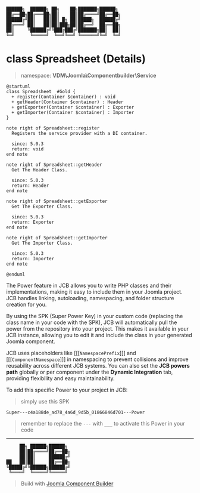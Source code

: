 ```
██████╗  ██████╗ ██╗    ██╗███████╗██████╗
██╔══██╗██╔═══██╗██║    ██║██╔════╝██╔══██╗
██████╔╝██║   ██║██║ █╗ ██║█████╗  ██████╔╝
██╔═══╝ ██║   ██║██║███╗██║██╔══╝  ██╔══██╗
██║     ╚██████╔╝╚███╔███╔╝███████╗██║  ██║
╚═╝      ╚═════╝  ╚══╝╚══╝ ╚══════╝╚═╝  ╚═╝
```
# class Spreadsheet (Details)
> namespace: **VDM\Joomla\Componentbuilder\Service**

```uml
@startuml
class Spreadsheet  #Gold {
  + register(Container $container) : void
  + getHeader(Container $container) : Header
  + getExporter(Container $container) : Exporter
  + getImporter(Container $container) : Importer
}

note right of Spreadsheet::register
  Registers the service provider with a DI container.

  since: 5.0.3
  return: void
end note

note right of Spreadsheet::getHeader
  Get The Header Class.

  since: 5.0.3
  return: Header
end note

note right of Spreadsheet::getExporter
  Get The Exporter Class.

  since: 5.0.3
  return: Exporter
end note

note right of Spreadsheet::getImporter
  Get The Importer Class.

  since: 5.0.3
  return: Importer
end note
 
@enduml
```

The Power feature in JCB allows you to write PHP classes and their implementations, making it easy to include them in your Joomla project. JCB handles linking, autoloading, namespacing, and folder structure creation for you.

By using the SPK (Super Power Key) in your custom code (replacing the class name in your code with the SPK), JCB will automatically pull the power from the repository into your project. This makes it available in your JCB instance, allowing you to edit it and include the class in your generated Joomla component.

JCB uses placeholders like [[[`NamespacePrefix`]]] and [[[`ComponentNamespace`]]] in namespacing to prevent collisions and improve reusability across different JCB systems. You can also set the **JCB powers path** globally or per component under the **Dynamic Integration** tab, providing flexibility and easy maintainability.

To add this specific Power to your project in JCB:

> simply use this SPK
```
Super---c4a188de_ad78_4a6d_9d5b_01866846d701---Power
```
> remember to replace the `---` with `___` to activate this Power in your code

---
```
     ██╗ ██████╗██████╗
     ██║██╔════╝██╔══██╗
     ██║██║     ██████╔╝
██   ██║██║     ██╔══██╗
╚█████╔╝╚██████╗██████╔╝
 ╚════╝  ╚═════╝╚═════╝
```
> Build with [Joomla Component Builder](https://git.vdm.dev/joomla/Component-Builder)


